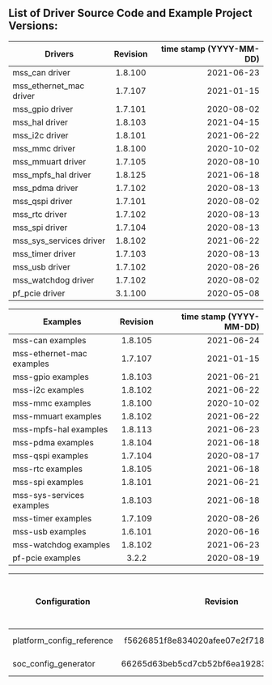 ## List of Driver Source Code and Example Project Versions:



| Drivers | Revision | time stamp (YYYY-MM-DD) |
|----------|:-------------------:|------:|
| mss_can driver | 1.8.100 | 2021-06-23 | 
| mss_ethernet_mac driver | 1.7.107 | 2021-01-15 | 
| mss_gpio driver | 1.7.101 | 2020-08-02 | 
| mss_hal driver | 1.8.103 | 2021-04-15 | 
| mss_i2c driver | 1.8.101 | 2021-06-22 | 
| mss_mmc driver | 1.8.100 | 2020-10-02 | 
| mss_mmuart driver | 1.7.105 | 2020-08-10 | 
| mss_mpfs_hal driver | 1.8.125 | 2021-06-18 | 
| mss_pdma driver | 1.7.102 | 2020-08-13 | 
| mss_qspi driver | 1.7.101 | 2020-08-02 | 
| mss_rtc driver | 1.7.102 | 2020-08-13 | 
| mss_spi driver | 1.7.104 | 2020-08-13 | 
| mss_sys_services driver | 1.8.102 | 2021-06-22 | 
| mss_timer driver | 1.7.103 | 2020-08-13 | 
| mss_usb driver | 1.7.102 | 2020-08-26 | 
| mss_watchdog driver | 1.7.102 | 2020-08-02 | 
| pf_pcie driver | 3.1.100 | 2020-05-08 |

| Examples | Revision | time stamp (YYYY-MM-DD) |
|----------|:-------------:|------:|
| mss-can examples | 1.8.105 | 2021-06-24 | 
| mss-ethernet-mac examples | 1.7.107 | 2021-01-15 | 
| mss-gpio examples | 1.8.103 | 2021-06-21 | 
| mss-i2c examples | 1.8.102 | 2021-06-22 | 
| mss-mmc examples | 1.8.100 | 2020-10-02 | 
| mss-mmuart examples | 1.8.102 | 2021-06-22 | 
| mss-mpfs-hal examples | 1.8.113 | 2021-06-23 | 
| mss-pdma examples | 1.8.104 | 2021-06-18 | 
| mss-qspi examples | 1.7.104 | 2020-08-17 | 
| mss-rtc examples | 1.8.105 | 2021-06-18 | 
| mss-spi examples | 1.8.101 | 2021-06-21 | 
| mss-sys-services examples | 1.8.103 | 2021-06-18 | 
| mss-timer examples | 1.7.109 | 2020-08-26 | 
| mss-usb examples | 1.6.101 | 2020-06-16 | 
| mss-watchdog examples | 1.8.102 | 2021-06-23 | 
| pf-pcie examples | 3.2.2 | 2020-08-19 | 

| Configuration | Revision | Time Stamp (YYYY-MM-DD) |
|----------|:-------------:|------:|
| platform_config_reference | f5626851f8e834020afee07e2f71810cd777444f | 2021-06-18 | 
| soc_config_generator | 66265d63beb5cd7cb52bf6ea192836ab7624c32e | 2021-05-27 | 
